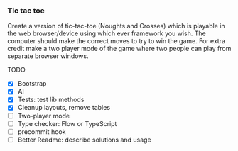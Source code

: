 ### Tic tac toe

Create a version of tic-tac-toe (Noughts and Crosses) which is playable in the web browser/device using which ever framework you wish.
The computer should make the correct moves to try to win the game.
For extra credit make a two player mode of the game where two people can play from separate browser windows.

TODO
- [x] Bootstrap
- [x] AI
- [x] Tests: test lib methods
- [x] Cleanup layouts, remove tables
- [ ] Two-player mode
- [ ] Type checker: Flow or TypeScript
- [ ] precommit hook
- [ ] Better Readme: describe solutions and usage
